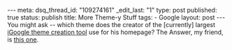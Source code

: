 --- meta: dsq_thread_id: "109274161" _edit_last: "1" type: post published: true status: publish title: More Theme-y Stuff tags: - Google layout: post --- You might ask -- which theme does the creator of the [currently] largest [iGoogle theme creation tool](http://hawidu.com/themes/) use for his homepage? The Answer, my friend, is [this one](http://www.google.com/ig?skin=http://www.hawidu.com/themes/hawidu/theme_template.xml). 

